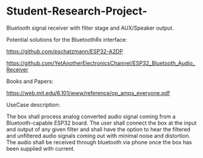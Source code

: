 # Student-Research-Project-
Bluetooth signal receiver with filter stage and AUX/Speaker output.

Potential solutions for the BluetoothRx interface:

https://github.com/pschatzmann/ESP32-A2DP

https://github.com/YetAnotherElectronicsChannel/ESP32_Bluetooth_Audio_Receiver

Books and Papers:

https://web.mit.edu/6.101/www/reference/op_amps_everyone.pdf

UseCase description: 

The box shall process analog converted audio signal coming from a Bluetooth-capable ESP32 board. The user shall connect the box at the input and output of any given filter and shall have the option to hear the filtered and unfiltered audio signals coming out with minimal noise and distortion. The audio shall be received through bluetooth via phone once the box has been supplied with current.
